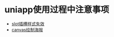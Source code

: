 # uniapp使用过程中注意事项
* [slot插槽样式失效](https://developers.weixin.qq.com/miniprogram/dev/framework/custom-component/wxml-wxss.html#%E5%BC%95%E7%94%A8%E9%A1%B5%E9%9D%A2%E6%88%96%E7%88%B6%E7%BB%84%E4%BB%B6%E7%9A%84%E6%A0%B7%E5%BC%8F)
* [canvas绘制海报](https://github.com/nitroge/about-uniapp/issues/1)
